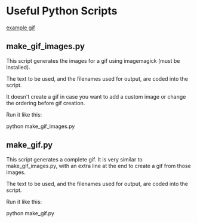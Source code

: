 # Useful Python Scripts

[example gif](./output.gif)

## make_gif_images.py

This script generates the images for a gif using imagemagick (must be installed).

The text to be used, and the filenames used for output, are coded into the script.

It doesn't create a gif in case you want to add a custom image or change the ordering before gif creation.

Run it like this:

python make_gif_images.py

## make_gif.py

This script generates a complete gif. It is very similar to make_gif_images.py, with an extra line at the end to create a gif from those images.

The text to be used, and the filenames used for output, are coded into the script.

Run it like this:

python make_gif.py
